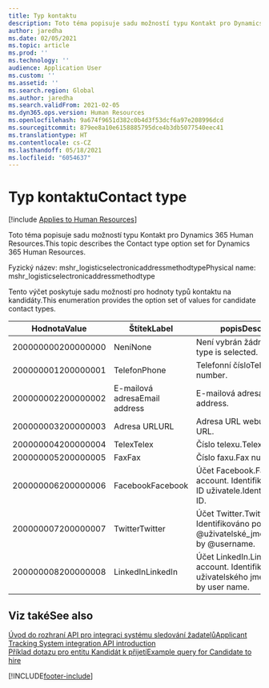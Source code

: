```yaml
---
title: Typ kontaktu
description: Toto téma popisuje sadu možností typu Kontakt pro Dynamics 365 Human Resources.
author: jaredha
ms.date: 02/05/2021
ms.topic: article
ms.prod: ''
ms.technology: ''
audience: Application User
ms.custom: ''
ms.assetid: ''
ms.search.region: Global
ms.author: jaredha
ms.search.validFrom: 2021-02-05
ms.dyn365.ops.version: Human Resources
ms.openlocfilehash: 9a674f9651d382c0b4d3f53dcf6a97e208996dcd
ms.sourcegitcommit: 879ee8a10e6158885795dce4b3db5077540eec41
ms.translationtype: HT
ms.contentlocale: cs-CZ
ms.lasthandoff: 05/18/2021
ms.locfileid: "6054637"
---
```

# <a name="contact-type"></a><span data-ttu-id="c42c5-103">Typ kontaktu</span><span class="sxs-lookup"><span data-stu-id="c42c5-103">Contact type</span></span>

[!include [Applies to Human Resources](../includes/applies-to-hr.md)]

<span data-ttu-id="c42c5-104">Toto téma popisuje sadu možností typu Kontakt pro Dynamics 365 Human Resources.</span><span class="sxs-lookup"><span data-stu-id="c42c5-104">This topic describes the Contact type option set for Dynamics 365 Human Resources.</span></span>

<span data-ttu-id="c42c5-105">Fyzický název: mshr_logisticselectronicaddressmethodtype</span><span class="sxs-lookup"><span data-stu-id="c42c5-105">Physical name: mshr_logisticselectronicaddressmethodtype</span></span>

<span data-ttu-id="c42c5-106">Tento výčet poskytuje sadu možností pro hodnoty typů kontaktu na kandidáty.</span><span class="sxs-lookup"><span data-stu-id="c42c5-106">This enumeration provides the option set of values for candidate contact types.</span></span> 

| <span data-ttu-id="c42c5-107">Hodnota</span><span class="sxs-lookup"><span data-stu-id="c42c5-107">Value</span></span> | <span data-ttu-id="c42c5-108">Štítek</span><span class="sxs-lookup"><span data-stu-id="c42c5-108">Label</span></span> | <span data-ttu-id="c42c5-109">popis</span><span class="sxs-lookup"><span data-stu-id="c42c5-109">Description</span></span> |
| --- | --- | --- |
| <span data-ttu-id="c42c5-110">200000000</span><span class="sxs-lookup"><span data-stu-id="c42c5-110">200000000</span></span> | <span data-ttu-id="c42c5-111">Není</span><span class="sxs-lookup"><span data-stu-id="c42c5-111">None</span></span> | <span data-ttu-id="c42c5-112">Není vybrán žádný typ.</span><span class="sxs-lookup"><span data-stu-id="c42c5-112">No type is selected.</span></span> |
| <span data-ttu-id="c42c5-113">200000001</span><span class="sxs-lookup"><span data-stu-id="c42c5-113">200000001</span></span> | <span data-ttu-id="c42c5-114">Telefon</span><span class="sxs-lookup"><span data-stu-id="c42c5-114">Phone</span></span> | <span data-ttu-id="c42c5-115">Telefonní číslo</span><span class="sxs-lookup"><span data-stu-id="c42c5-115">Telephone number.</span></span> |
| <span data-ttu-id="c42c5-116">200000002</span><span class="sxs-lookup"><span data-stu-id="c42c5-116">200000002</span></span> | <span data-ttu-id="c42c5-117">E-mailová adresa</span><span class="sxs-lookup"><span data-stu-id="c42c5-117">Email address</span></span> | <span data-ttu-id="c42c5-118">E-mailová adresa.</span><span class="sxs-lookup"><span data-stu-id="c42c5-118">Email address.</span></span> |
| <span data-ttu-id="c42c5-119">200000003</span><span class="sxs-lookup"><span data-stu-id="c42c5-119">200000003</span></span> | <span data-ttu-id="c42c5-120">Adresa URL</span><span class="sxs-lookup"><span data-stu-id="c42c5-120">URL</span></span> | <span data-ttu-id="c42c5-121">Adresa URL webu.</span><span class="sxs-lookup"><span data-stu-id="c42c5-121">Website URL.</span></span> |
| <span data-ttu-id="c42c5-122">200000004</span><span class="sxs-lookup"><span data-stu-id="c42c5-122">200000004</span></span> | <span data-ttu-id="c42c5-123">Telex</span><span class="sxs-lookup"><span data-stu-id="c42c5-123">Telex</span></span> | <span data-ttu-id="c42c5-124">Číslo telexu.</span><span class="sxs-lookup"><span data-stu-id="c42c5-124">Telex number.</span></span> |
| <span data-ttu-id="c42c5-125">200000005</span><span class="sxs-lookup"><span data-stu-id="c42c5-125">200000005</span></span> | <span data-ttu-id="c42c5-126">Fax</span><span class="sxs-lookup"><span data-stu-id="c42c5-126">Fax</span></span> | <span data-ttu-id="c42c5-127">Číslo faxu.</span><span class="sxs-lookup"><span data-stu-id="c42c5-127">Fax number.</span></span> |
| <span data-ttu-id="c42c5-128">200000006</span><span class="sxs-lookup"><span data-stu-id="c42c5-128">200000006</span></span> | <span data-ttu-id="c42c5-129">Facebook</span><span class="sxs-lookup"><span data-stu-id="c42c5-129">Facebook</span></span> | <span data-ttu-id="c42c5-130">Účet Facebook.</span><span class="sxs-lookup"><span data-stu-id="c42c5-130">Facebook account.</span></span> <span data-ttu-id="c42c5-131">Identifikován podle ID uživatele.</span><span class="sxs-lookup"><span data-stu-id="c42c5-131">Identified by User ID.</span></span> |
| <span data-ttu-id="c42c5-132">200000007</span><span class="sxs-lookup"><span data-stu-id="c42c5-132">200000007</span></span> | <span data-ttu-id="c42c5-133">Twitter</span><span class="sxs-lookup"><span data-stu-id="c42c5-133">Twitter</span></span> | <span data-ttu-id="c42c5-134">Účet Twitter.</span><span class="sxs-lookup"><span data-stu-id="c42c5-134">Twitter account.</span></span> <span data-ttu-id="c42c5-135">Identifikováno pomocí @uživatelské_jméno.</span><span class="sxs-lookup"><span data-stu-id="c42c5-135">Identified by @username.</span></span> |
| <span data-ttu-id="c42c5-136">200000008</span><span class="sxs-lookup"><span data-stu-id="c42c5-136">200000008</span></span> | <span data-ttu-id="c42c5-137">LinkedIn</span><span class="sxs-lookup"><span data-stu-id="c42c5-137">LinkedIn</span></span> | <span data-ttu-id="c42c5-138">Účet LinkedIn.</span><span class="sxs-lookup"><span data-stu-id="c42c5-138">LinkedIn account.</span></span> <span data-ttu-id="c42c5-139">Identifikován podle uživatelského jména.</span><span class="sxs-lookup"><span data-stu-id="c42c5-139">Identified by user name.</span></span> |

## <a name="see-also"></a><span data-ttu-id="c42c5-140">Viz také</span><span class="sxs-lookup"><span data-stu-id="c42c5-140">See also</span></span>

[<span data-ttu-id="c42c5-141">Úvod do rozhraní API pro integraci systému sledování žadatelů</span><span class="sxs-lookup"><span data-stu-id="c42c5-141">Applicant Tracking System integration API introduction</span></span>](hr-admin-integration-ats-api-introduction.md)<br>
[<span data-ttu-id="c42c5-142">Příklad dotazu pro entitu Kandidát k přijetí</span><span class="sxs-lookup"><span data-stu-id="c42c5-142">Example query for Candidate to hire</span></span>](hr-admin-integration-ats-api-candidate-to-hire-example-query.md)


[!INCLUDE[footer-include](../includes/footer-banner.md)]